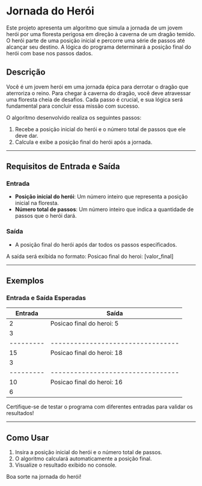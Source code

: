 # Jornada do Herói

Este projeto apresenta um algoritmo que simula a jornada de um jovem herói por uma floresta perigosa em direção à caverna de um dragão temido. O herói parte de uma posição inicial e percorre uma série de passos até alcançar seu destino. A lógica do programa determinará a posição final do herói com base nos passos dados.

## Descrição

Você é um jovem herói em uma jornada épica para derrotar o dragão que aterroriza o reino. Para chegar à caverna do dragão, você deve atravessar uma floresta cheia de desafios. Cada passo é crucial, e sua lógica será fundamental para concluir essa missão com sucesso.

O algoritmo desenvolvido realiza os seguintes passos:
1. Recebe a posição inicial do herói e o número total de passos que ele deve dar.
2. Calcula e exibe a posição final do herói após a jornada.

---

## Requisitos de Entrada e Saída

### Entrada

- **Posição inicial do herói**: Um número inteiro que representa a posição inicial na floresta.
- **Número total de passos**: Um número inteiro que indica a quantidade de passos que o herói dará.

### Saída

- A posição final do herói após dar todos os passos especificados.

A saída será exibida no formato:
Posicao final do heroi: [valor_final]

---

## Exemplos

### Entrada e Saída Esperadas

| Entrada | Saída                           |
|---------|---------------------------------|
| 2       | Posicao final do heroi: 5       |
| 3       |                                 |
|---------|---------------------------------|
| 15      | Posicao final do heroi: 18      |
| 3       |                                 |
|---------|---------------------------------|
| 10      | Posicao final do heroi: 16      |
| 6       |                                 |

Certifique-se de testar o programa com diferentes entradas para validar os resultados!

---

## Como Usar

1. Insira a posição inicial do herói e o número total de passos.
2. O algoritmo calculará automaticamente a posição final.
3. Visualize o resultado exibido no console.

Boa sorte na jornada do herói!
